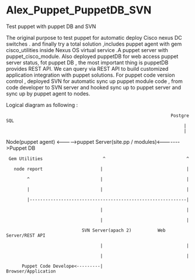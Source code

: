 # Alex_Puppet_PuppetDB_SVN
Test puppet with puppet DB and SVN

The original purpose to test puppet for automatic deploy Cisco nexus DC switches . and finally try a total solution ,includes puppet agent with gem cisco_utilities inside Nexus OS virtual service .A puppet server with puppet_cisco_module. Also deployed puppetDB for web access puppet server status, fot puppet DB , the most important thing is puppetDB provides REST API. We can query via REST API to build customized application integration with puppet solutions. For puppet code version control , deployed SVN for automatic sync up puppet module code , from code developer to SVN server and hooked sync up to puppet server and sync up by puppet agent to nodes.

Logical diagram as following :


                                                                   Postgre SQL
                                                                        |
                                                                        |
Node(puppet agent) <----->puppet Server(site.pp / modules)<------->Puppet DB

     Gem Utilities                       ^                               ^
    
       node report                      |                                |
       
            ^                           |                                |
            
            |                           |                                | 
            
            |------------------------------------------------------------|
            
                                        |                                |
                                        
                                        |                                | 
                                        
                                 SVN Server(apach 2)          Web Server/REST API 
                                 
                                        |                                |
                                        
                                        |                                |
                                        
          Puppet Code Develope<---------|                       Browser/Application
          
                                                         
                                                         
